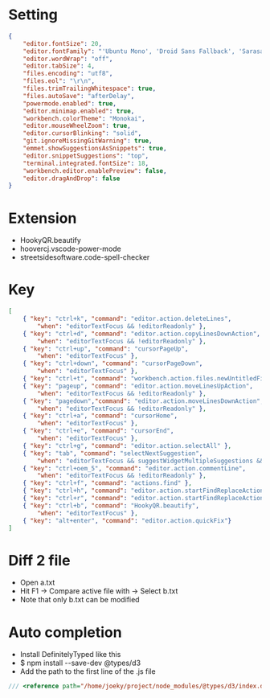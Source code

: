Setting
=====
```json
{
    "editor.fontSize": 20,
    "editor.fontFamily": "'Ubuntu Mono', 'Droid Sans Fallback', 'Sarasa Mono TC', 'Consolas', 'NSimsun', monospace",
    "editor.wordWrap": "off",
    "editor.tabSize": 4,
    "files.encoding": "utf8",
    "files.eol": "\r\n",
    "files.trimTrailingWhitespace": true,
    "files.autoSave": "afterDelay",
    "powermode.enabled": true,
    "editor.minimap.enabled": true,
    "workbench.colorTheme": "Monokai",
    "editor.mouseWheelZoom": true,
    "editor.cursorBlinking": "solid",
    "git.ignoreMissingGitWarning": true,
    "emmet.showSuggestionsAsSnippets": true,
    "editor.snippetSuggestions": "top",
    "terminal.integrated.fontSize": 18,
    "workbench.editor.enablePreview": false,
    "editor.dragAndDrop": false
}
```

Extension
=====
* HookyQR.beautify
* hoovercj.vscode-power-mode
* streetsidesoftware.code-spell-checker

Key
=====
```json
[
    { "key": "ctrl+k", "command": "editor.action.deleteLines",
        "when": "editorTextFocus && !editorReadonly" },
    { "key": "ctrl+d", "command": "editor.action.copyLinesDownAction",
        "when": "editorTextFocus && !editorReadonly" },
    { "key": "ctrl+up", "command": "cursorPageUp",
        "when": "editorTextFocus" },
    { "key": "ctrl+down", "command": "cursorPageDown",
        "when": "editorTextFocus" },
    { "key": "ctrl+t", "command": "workbench.action.files.newUntitledFile" },
    { "key": "pageup", "command": "editor.action.moveLinesUpAction",
        "when": "editorTextFocus && !editorReadonly" },
    { "key": "pagedown","command": "editor.action.moveLinesDownAction",
        "when": "editorTextFocus && !editorReadonly" },
    { "key": "ctrl+a", "command": "cursorHome",
        "when": "editorTextFocus" },
    { "key": "ctrl+e", "command": "cursorEnd",
        "when": "editorTextFocus" },
    { "key": "ctrl+g", "command": "editor.action.selectAll" },
    { "key": "tab", "command": "selectNextSuggestion",
        "when": "editorTextFocus && suggestWidgetMultipleSuggestions && suggestWidgetVisible" },
    { "key": "ctrl+oem_5", "command": "editor.action.commentLine",
        "when": "editorTextFocus && !editorReadonly" },
    { "key": "ctrl+f", "command": "actions.find" },
    { "key": "ctrl+h", "command": "editor.action.startFindReplaceAction" },
    { "key": "ctrl+r", "command": "editor.action.startFindReplaceAction" },
    { "key": "ctrl+b", "command": "HookyQR.beautify",
        "when": "editorTextFocus" },
    { "key": "alt+enter", "command": "editor.action.quickFix"}
]
```

Diff 2 file
=====
* Open a.txt
* Hit F1 -> Compare active file with -> Select b.txt
* Note that only b.txt can be modified

Auto completion
=====
* Install DefinitelyTyped like this
* $ npm install --save-dev @types/d3
* Add the path to the first line of the .js file
```javascript
/// <reference path="/home/joeky/project/node_modules/@types/d3/index.d.ts" />
```
